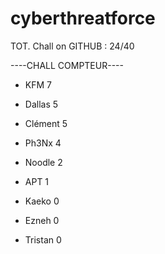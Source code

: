 # cyberthreatforce

TOT. Chall on GITHUB : 24/40

----CHALL COMPTEUR----

* KFM 	7
* Dallas 	5
* Clément 5
* Ph3Nx   4
* Noodle 	2
* APT 	1

* Kaeko	0
* Ezneh	0
* Tristan	0
